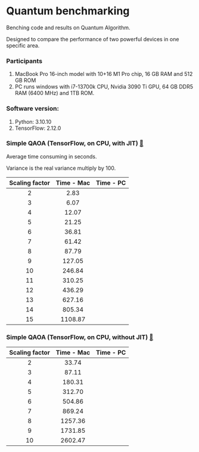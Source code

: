 # Quantum benchmarking
Benching code and results on Quantum Algorithm.

Designed to compare the performance of two powerful devices in one specific area.

### Participants

1. MacBook Pro 16-inch model with 10+16 M1 Pro chip, 16 GB RAM and 512 GB ROM
2. PC runs windows with i7-13700k CPU, Nvidia 3090 Ti GPU, 64 GB DDR5 RAM (6400 MHz) and 1TB ROM.

### Software version:

1. Python: 3.10.10
2. TensorFlow: 2.12.0

### Simple QAOA (TensorFlow, on CPU, with JIT) [🔗](./code/simple_QAOA.ipynb)

Average time consuming in seconds.

Variance is the real variance multiply by 100.

| Scaling factor | Time - Mac | Time - PC |
| :------------: | :--------: | :-------: |
|       2        |    2.83    |           |
|       3        |    6.07    |           |
|       4        |   12.07    |           |
|       5        |   21.25    |           |
|       6        |   36.81    |           |
|       7        |   61.42    |           |
|       8        |   87.79    |           |
|       9        |   127.05   |           |
|       10       |   246.84   |           |
|       11       |   310.25   |           |
|       12       |   436.29   |           |
|       13       |   627.16   |           |
|       14       |   805.34   |           |
|       15       |  1108.87   |           |

### Simple QAOA (TensorFlow, on CPU, without JIT) [🔗](./code/simple_QAOA.ipynb)

| Scaling factor | Time - Mac | Time - PC |
| :------------: | :--------: | :-------: |
|       2        |   33.74    |           |
|       3        |   87.11    |           |
|       4        |   180.31   |           |
|       5        |   312.70   |           |
|       6        |   504.86   |           |
|       7        |   869.24   |           |
|       8        |  1257.36   |           |
|       9        |  1731.85   |           |
|       10       |  2602.47   |           |
